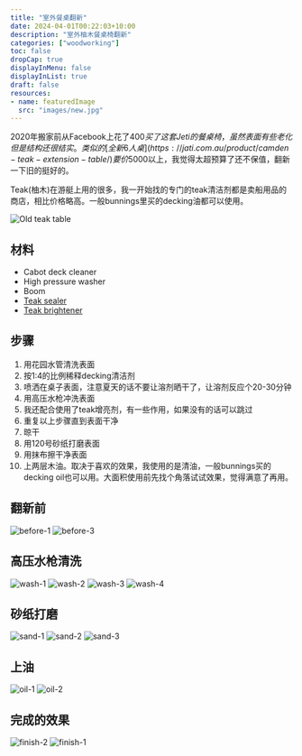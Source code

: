 ```yaml
---
title: "室外餐桌翻新"
date: 2024-04-01T00:22:03+10:00
description: "室外柚木餐桌椅翻新"
categories: ["woodworking"]
toc: false
dropCap: true
displayInMenu: false
displayInList: true
draft: false
resources:
- name: featuredImage
  src: "images/new.jpg"
---
```



2020年搬家前从Facebook上花了$400买了这套Jeti的餐桌椅，虽然表面有些老化但是结构还很结实。类似的[全新6人桌](https://jati.com.au/product/camden-teak-extension-table/)要价$5000以上，我觉得太超预算了还不保值，翻新一下旧的挺好的。

Teak(柚木)在游艇上用的很多，我一开始找的专门的teak清洁剂都是卖船用品的商店，相比价格略高。一般bunnings里买的decking油都可以使用。

![Old teak table](images/old.png)

## 材料 

- Cabot deck cleaner 
- High pressure washer
- Boom
- [Teak sealer](https://www.greencorpmarine.com/product/justteak-teak-sealer-choice-of-2-shades/)
- [Teak brightener](https://www.greencorpmarine.com/product/justteak-teak-brightener-available-in-3-different-sizes/)

## 步骤

1. 用花园水管清洗表面
2. 按1:4的比例稀释decking清洁剂
3. 喷洒在桌子表面，注意夏天的话不要让溶剂晒干了，让溶剂反应个20-30分钟
4. 用高压水枪冲洗表面
5. 我还配合使用了teak增亮剂，有一些作用，如果没有的话可以跳过
6. 重复以上步骤直到表面干净
7. 晾干
8. 用120号砂纸打磨表面
9. 用抹布擦干净表面
10. 上两层木油。取决于喜欢的效果，我使用的是清油，一般bunnings买的decking oil也可以用。大面积使用前先找个角落试试效果，觉得满意了再用。



## 翻新前

![before-1](images/jeti%20-%201.jpeg)
![before-3](images/jeti%20-%203.jpeg)


## 高压水枪清洗

![wash-1](images/jeti%20-%206.jpeg)
![wash-2](images/jeti%20-%207.jpeg)
![wash-3](images/jeti%20-%204.jpeg)
![wash-4](images/jeti%20-%2015.jpeg)


## 砂纸打磨

![sand-1](images/jeti%20-%208.jpeg)
![sand-2](images/jeti%20-%2010.jpeg)
![sand-3](images/jeti%20-%2016.jpeg)

## 上油

![oil-1](images/jeti%20-%2011.jpeg)
![oil-2](images/jeti%20-%2012.jpeg)


## 完成的效果
![finish-2](images/jeti%20-%2020.jpeg)
![finish-1](images/new.jpg)

